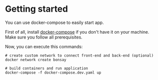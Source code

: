 # Getting started

You can use docker-compose to easily start app.

First of all, install [docker-compose](https://docs.docker.com/compose/install/) if you don't have it on your machine. Make sure you follow all prerequisites.

Now, you can execute this commands:

```
# create custom network to connect front-end and back-end (optional)
docker network create bonsay

# build containers and run application
docker-compose -f docker-compose.dev.yaml up
```
